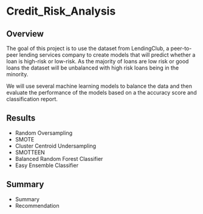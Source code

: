 # Credit_Risk_Analysis

## Overview
The goal of this project is to use the dataset from LendingClub, a peer-to-peer lending services company to create models that will predict whether a loan is high-risk or low-risk. As the majority of loans are low risk or good loans the dataset will be unbalanced with high risk loans being in the minority. 

We will use several machine learning models to balance the data and then evaluate the performance of the models based on a the accuracy score and classification report. 

## Results

* Random Oversampling
* SMOTE
* Cluster Centroid Undersampling
* SMOTTEEN
* Balanced Random Forest Classifier
* Easy Ensemble Classifier

## Summary

* Summary
* Recommendation

